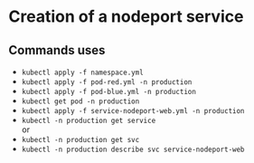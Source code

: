 # Creation of a nodeport service

## Commands uses

* `kubectl apply -f namespace.yml`
* `kubectl apply -f pod-red.yml -n production`
* `kubectl apply -f pod-blue.yml -n production`
* `kubectl get pod -n production`
* `kubectl apply -f service-nodeport-web.yml -n production`
* `kubectl -n production get service`  
or  
* `kubectl -n production get svc`
* `kubectl -n production describe svc service-nodeport-web`
